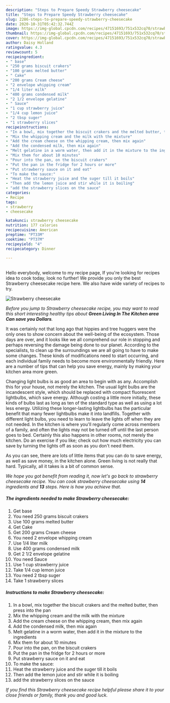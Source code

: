 ```yaml
---
description: "Steps to Prepare Speedy Strawberry cheesecake"
title: "Steps to Prepare Speedy Strawberry cheesecake"
slug: 2286-steps-to-prepare-speedy-strawberry-cheesecake
date: 2020-10-31T05:42:32.744Z
image: https://img-global.cpcdn.com/recipes/47151693/751x532cq70/strawberry-cheesecake-recipe-main-photo.jpg
thumbnail: https://img-global.cpcdn.com/recipes/47151693/751x532cq70/strawberry-cheesecake-recipe-main-photo.jpg
cover: https://img-global.cpcdn.com/recipes/47151693/751x532cq70/strawberry-cheesecake-recipe-main-photo.jpg
author: Daisy Holland
ratingvalue: 4.3
reviewcount: 5
recipeingredient:
- " base"
- "250 grams biscuit crakers"
- "100 grams melted butter"
- " Cake"
- "200 grams Cream cheese"
- "2 envelope whipping cream"
- "1/4 liter milk"
- "400 grams condensed milk"
- "2 1/2 envelope gelatine"
- " Sauce"
- "1 cup strawberry juice"
- "1/4 cup lemon juice"
- "2 tbsp suger"
- "1 strawberry slices"
recipeinstructions:
- "In a bowl, mix together the biscuit crakers and the melted butter, then press into the pan"
- "Mix the whipping cream and the milk with the mixture"
- "Add the cream cheese on the whipping cream, then mix again"
- "Add the condensed milk, then mix again"
- "Melt gelatine in a worm water, then add it in the mixture to the ingredients"
- "Mix them for about 10 minutes"
- "Pour into the pan, on the biscuit crakers"
- "Put the pan in the fridge for 2 hours or more"
- "Put strawberry sauce on it and eat"
- "To make the sauce:"
- "Heat the strawberry juice and the suger till it boils"
- "Then add the lemon juice and stir while it is boiling"
- "add the strawberry slices on the sauce"
categories:
- Recipe
tags:
- strawberry
- cheesecake

katakunci: strawberry cheesecake 
nutrition: 177 calories
recipecuisine: American
preptime: "PT33M"
cooktime: "PT37M"
recipeyield: "4"
recipecategory: Dinner

---
```

<br>
Hello everybody, welcome to my recipe page, If you're looking for recipes idea to cook today, look no further! We provide you only the best Strawberry cheesecake recipe here. We also have wide variety of recipes to try.
<br>


![Strawberry cheesecake](https://img-global.cpcdn.com/recipes/47151693/751x532cq70/strawberry-cheesecake-recipe-main-photo.jpg)

<i>Before you jump to Strawberry cheesecake recipe, you may want to read this short interesting healthy tips about 
<strong>Green Living In The Kitchen area Can save you Dollars</strong>.</i>
</br>

It was certainly not that long ago that hippies and tree huggers were the only ones to show concern about the well-being of the ecosystem. Those days are over, and it looks like we all comprehend our role in stopping and perhaps reversing the damage being done to our planet. According to the specialists, to clean up the surroundings we are all going to have to make some changes. These kinds of modifications need to start occurring, and each individual family needs to become more environmentally friendly. Here are a number of tips that can help you save energy, mainly by making your kitchen area more green.

Changing light bulbs is as good an area to begin with as any. Accomplish this for your house, not merely the kitchen. The usual light bulbs are the incandescent style, which should be replaced with compact fluorescent lightbulbs, which save energy. Although costing a little more initially, these kinds of bulbs last as long as ten of the standard type as well as using a lot less energy. Utilizing these longer-lasting lightbulbs has the particular benefit that many fewer lightbulbs make it into landfills. Together with different light bulbs, you need to learn to leave the lights off when they are not needed. In the kitchen is where you'll regularly come across members of a family, and often the lights may not be turned off until the last person goes to bed. Certainly this also happens in other rooms, not merely the kitchen. Do an exercise if you like; check out how much electricity you can save by turning the lights off as soon as you don't need them.

As you can see, there are lots of little items that you can do to save energy, as well as save money, in the kitchen alone. Green living is not really that hard. Typically, all it takes is a bit of common sense.


<i>We hope you got benefit from reading it, now let's go back to strawberry cheesecake recipe. You can cook strawberry cheesecake using <strong>14</strong> ingredients and <strong>13</strong> steps. Here is how you achieve that.
</i>

##### The ingredients needed to make Strawberry cheesecake:

1. Get  base
1. You need 250 grams biscuit crakers
1. Use 100 grams melted butter
1. Get  Cake
1. Get 200 grams Cream cheese
1. You need 2 envelope whipping cream
1. Use 1/4 liter milk
1. Use 400 grams condensed milk
1. Get 2 1/2 envelope gelatine
1. You need  Sauce
1. Use 1 cup strawberry juice
1. Take 1/4 cup lemon juice
1. You need 2 tbsp suger
1. Take 1 strawberry slices


##### Instructions to make Strawberry cheesecake:

1. In a bowl, mix together the biscuit crakers and the melted butter, then press into the pan
1. Mix the whipping cream and the milk with the mixture
1. Add the cream cheese on the whipping cream, then mix again
1. Add the condensed milk, then mix again
1. Melt gelatine in a worm water, then add it in the mixture to the ingredients
1. Mix them for about 10 minutes
1. Pour into the pan, on the biscuit crakers
1. Put the pan in the fridge for 2 hours or more
1. Put strawberry sauce on it and eat
1. To make the sauce:
1. Heat the strawberry juice and the suger till it boils
1. Then add the lemon juice and stir while it is boiling
1. add the strawberry slices on the sauce


<i>If you find this Strawberry cheesecake recipe helpful please share it to your close friends or family, thank you and good luck.</i>
